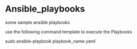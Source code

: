 # Ansible_playbooks
some sample ansible playbooks 

use the following command template to execute the Playbooks

sudo ansible-playbook playbook_name.yaml
